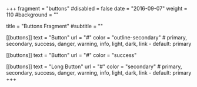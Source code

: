 +++
fragment = "buttons"
#disabled = false
date = "2016-09-07"
weight = 110
#background = ""

title = "Buttons Fragment"
#subtitle = ""

[[buttons]]
  text = "Button"
  url = "#"
  color = "outline-secondary" # primary, secondary, success, danger, warning, info, light, dark, link - default: primary

[[buttons]]
  text = "Button"
  url = "#"
  color = "success"

[[buttons]]
  text = "Long Button"
  url = "#"
  color = "secondary" # primary, secondary, success, danger, warning, info, light, dark, link - default: primary
+++

